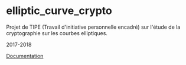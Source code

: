 # elliptic_curve_crypto

Projet de TIPE (Travail d'initiative personnelle encadré) sur l'étude de la cryptographie sur les courbes elliptiques.

2017-2018

[Documentation](Crypto_courbes_elliptiques.pdf)
